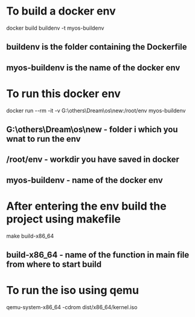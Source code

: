 # To build a docker env
docker build buildenv -t myos-buildenv
## buildenv is the folder containing the Dockerfile
## myos-buildenv is the name of the docker env

# To run this docker env
docker run --rm -it -v G:\others\Dream\os\new:/root/env myos-buildenv
## G:\others\Dream\os\new - folder i which you wnat to run the env
## /root/env - workdir you have saved in docker
## myos-buildenv - name of the docker env

# After entering the env build the project using makefile
make build-x86_64
## build-x86_64 - name of the function in main file from where to start build

# To run the iso using qemu
qemu-system-x86_64 -cdrom dist/x86_64/kernel.iso